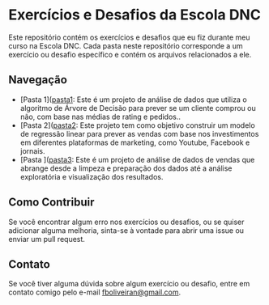 # Exercícios e Desafios da Escola DNC

Este repositório contém os exercícios e desafios que eu fiz durante meu curso na Escola DNC. Cada pasta neste repositório corresponde a um exercício ou desafio específico e contém os arquivos relacionados a ele.

## Navegação

- [Pasta 1]([pasta1](https://github.com/fabiooliveir/exercicios_dnc/tree/main/Arvore%20de%20decis%C3%A3o): Este é um projeto de análise de dados que utiliza o algoritmo de Árvore de Decisão para prever se um cliente comprou ou não, com base nas médias de rating e pedidos..
- [Pasta 2]([pasta2](https://github.com/fabiooliveir/exercicios_dnc/tree/main/Desafio%3A%20Construindo%20um%20modelo%20de%20Regress%C3%A3o%20para%20marketing): Este projeto tem como objetivo construir um modelo de regressão linear para prever as vendas com base nos investimentos em diferentes plataformas de marketing, como Youtube, Facebook e jornais.
- [Pasta ]([pasta3](https://github.com/fabiooliveir/exercicios_dnc/tree/main/Desafio%3A%20Prepare%20seu%20dataset%20para%20modelagem%20de%20dados): Este é um projeto de análise de dados de vendas que abrange desde a limpeza e preparação dos dados até a análise exploratória e visualização dos resultados.


## Como Contribuir

Se você encontrar algum erro nos exercícios ou desafios, ou se quiser adicionar alguma melhoria, sinta-se à vontade para abrir uma issue ou enviar um pull request.

## Contato

Se você tiver alguma dúvida sobre algum exercício ou desafio, entre em contato comigo pelo e-mail [fboliveiran@gmail.com](mailto:fboliveiran@gmail.com).
